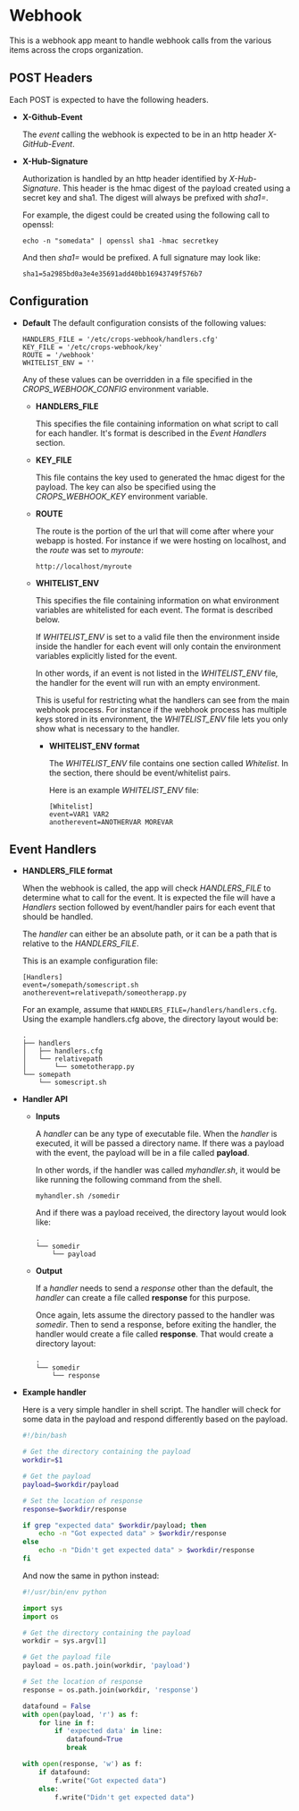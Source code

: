 Webhook
========================
This is a webhook app meant to handle webhook calls from the various items
across the crops organization.

POST Headers
---------------------
  Each POST is expected to have the following headers.

* **X-Github-Event**

  The *event* calling the webhook is expected to be in an http header
  *X-GitHub-Event*.

* **X-Hub-Signature**

  Authorization is handled by an http header identified by *X-Hub-Signature*.
  This header is the hmac digest of the payload created using a secret key and
  sha1. The digest will always be prefixed with *sha1=*.

  For example, the digest could be created using the following call to openssl:
  ```
  echo -n "somedata" | openssl sha1 -hmac secretkey
  ```
  And then *sha1=* would be prefixed. A full signature may look like:
  ```
  sha1=5a2985bd0a3e4e35691add40bb16943749f576b7
  ```

Configuration
---------------------
* **Default**
  The default configuration consists of the following values:
  ```
  HANDLERS_FILE = '/etc/crops-webhook/handlers.cfg'
  KEY_FILE = '/etc/crops-webhook/key'
  ROUTE = '/webhook'
  WHITELIST_ENV = ''
  ```
  Any of these values can be overridden in a file specified in the
  *CROPS_WEBHOOK_CONFIG* environment variable.

   * **HANDLERS_FILE**

     This specifies the file containing information on what script to call for
     each handler. It's format is described in the *Event Handlers* section.

   * **KEY_FILE**

     This file contains the key used to generated the hmac digest for the
     payload. The key can also be specified using the *CROPS_WEBHOOK_KEY*
     environment variable.

   * **ROUTE**

     The route is the portion of the url that will come after where your
     webapp is hosted. For instance if we were hosting on localhost, and the
     *route* was set to *myroute*:
     ```
     http://localhost/myroute
     ```

   * **WHITELIST_ENV**

     This specifies the file containing information on what environment
     variables are whitelisted for each event. The format is described below.

     If *WHITELIST_ENV* is set to a valid file then the environment inside
     inside the handler for each event will only contain the environment
     variables explicitly listed for the event.

     In other words, if an event is not listed in the *WHITELIST_ENV* file,
     the handler for the event will run with an empty environment.

     This is useful for restricting what the handlers can see from the main
     webhook process. For instance if the webhook process has multiple keys
     stored in its environment, the *WHITELIST_ENV* file lets you only show
     what is necessary to the handler.

     * **WHITELIST_ENV format**
       
         The *WHITELIST_ENV* file contains one section called *Whitelist*. In
         the section, there should be event/whitelist pairs.

         Here is an example *WHITELIST_ENV* file:
         ```
         [Whitelist]
         event=VAR1 VAR2
         anotherevent=ANOTHERVAR MOREVAR
         ```

Event Handlers
---------------------
  * **HANDLERS_FILE format**

    When the webhook is called, the app will check *HANDLERS_FILE* to determine
    what to call for the event. It is expected the file will have a *Handlers*
    section followed by event/handler pairs for each event that should be
    handled.

    The *handler* can either be an absolute path, or it can be a path that is
    relative to the *HANDLERS_FILE*.

    This is an example configuration file:
    ```
    [Handlers]
    event=/somepath/somescript.sh
    anotherevent=relativepath/someotherapp.py
    ```

    For an example, assume that ```HANDLERS_FILE=/handlers/handlers.cfg```.
    Using the example handlers.cfg above, the directory layout would be:
    ```
    .
    ├── handlers
    │   ├── handlers.cfg
    │   └── relativepath
    │       └── sometotherapp.py
    └── somepath
        └── somescript.sh
    ```

  * **Handler API**
    * **Inputs**

      A *handler* can be any type of executable file. When the *handler* is
      executed, it will be passed a directory name. If there was a payload with
      the event, the payload will be in a file called **payload**.

      In other words, if the handler was called *myhandler.sh*, it would be like
      running the following command from the shell.
      ```
      myhandler.sh /somedir
      ```
      And if there was a payload received, the directory layout would look
      like:
      ```
      .
      └── somedir
          └── payload
      ```
    * **Output**

      If a *handler* needs to send a *response* other than the default, the
      *handler* can create a file called **response** for this purpose.

      Once again, lets assume the directory passed to the handler was
      *somedir*. Then to send a response, before exiting the handler, the
      handler would create a file called **response**. That would create a
      directory layout:
      ```
      .
      └── somedir
          └── response
      ```

  * **Example handler**

    Here is a very simple handler in shell script. The handler will check for
    some data in the payload and respond differently based on the payload.
    ```bash
    #!/bin/bash
    
    # Get the directory containing the payload
    workdir=$1
    
    # Get the payload
    payload=$workdir/payload
    
    # Set the location of response
    response=$workdir/response
    
    if grep "expected data" $workdir/payload; then
        echo -n "Got expected data" > $workdir/response
    else
        echo -n "Didn't get expected data" > $workdir/response
    fi
    ```
    And now the same in python instead:
    ```python
    #!/usr/bin/env python
    
    import sys
    import os
    
    # Get the directory containing the payload
    workdir = sys.argv[1]
    
    # Get the payload file
    payload = os.path.join(workdir, 'payload')
    
    # Set the location of response
    response = os.path.join(workdir, 'response')
    
    datafound = False
    with open(payload, 'r') as f:
        for line in f:
            if 'expected data' in line:
               datafound=True
               break
    
    with open(response, 'w') as f:
        if datafound:
            f.write("Got expected data")
        else:
            f.write("Didn't get expected data")
    ```

